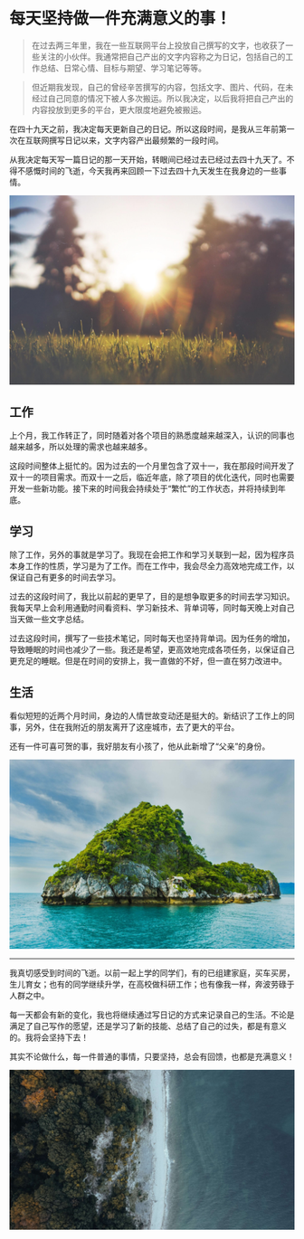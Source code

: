 # 每天坚持做一件充满意义的事！

> 在过去两三年里，我在一些互联网平台上投放自己撰写的文字，也收获了一些关注的小伙伴。我通常把自己产出的文字内容称之为日记，包括自己的工作总结、日常心情、目标与期望、学习笔记等等。


> 但近期我发现，自己的曾经辛苦撰写的内容，包括文字、图片、代码，在未经过自己同意的情况下被人多次搬运。所以我决定，以后我将把自己产出的内容投放到更多的平台，更大限度地避免被搬运。


在四十九天之前，我决定每天更新自己的日记。所以这段时间，是我从三年前第一次在互联网撰写日记以来，文字内容产出最频繁的一段时间。

从我决定每天写一篇日记的那一天开始，转眼间已经过去已经过去四十九天了。不得不感慨时间的飞逝，今天我再来回顾一下过去四十九天发生在我身边的一些事情。


![211212-01.jpg](../img/211212-01.jpg)

## 工作

上个月，我工作转正了，同时随着对各个项目的熟悉度越来越深入，认识的同事也越来越多，所以处理的需求也越来越多。

这段时间整体上挺忙的。因为过去的一个月里包含了双十一，我在那段时间开发了双十一的项目需求。而双十一之后，临近年底，除了项目的优化迭代，同时也需要开发一些新功能。接下来的时间我会持续处于“繁忙”的工作状态，并将持续到年底。

## 学习

除了工作，另外的事就是学习了。我现在会把工作和学习关联到一起，因为程序员本身工作的性质，学习是为了工作。而在工作中，我会尽全力高效地完成工作，以保证自己有更多的时间去学习。

过去的这段时间了，我比以前起的更早了，目的是想争取更多的时间去学习知识。我每天早上会利用通勤时间看资料、学习新技术、背单词等，同时每天晚上对自己当天做一些文字总结。


过去这段时间，撰写了一些技术笔记，同时每天也坚持背单词。因为任务的增加，导致睡眠的时间也减少了一些。我还是希望，更高效地完成各项任务，以保证自己更充足的睡眠。但是在时间的安排上，我一直做的不好，但一直在努力改进中。


## 生活

看似短短的近两个月时间，身边的人情世故变动还是挺大的。新结识了工作上的同事，另外，住在我附近的朋友离开了这座城市，去了更大的平台。

还有一件可喜可贺的事，我好朋友有小孩了，他从此新增了“父亲”的身份。


![211212-02.jpg](../img/211212-02.jpg)


---

我真切感受到时间的飞逝。以前一起上学的同学们，有的已组建家庭，买车买房，生儿育女；也有的同学继续升学，在高校做科研工作；也有像我一样，奔波劳碌于人群之中。

每一天都会有新的变化，我也将继续通过写日记的方式来记录自己的生活。不论是满足了自己写作的愿望，还是学习了新的技能、总结了自己的过失，都是有意义的。我将会坚持下去！


其实不论做什么，每一件普通的事情，只要坚持，总会有回馈，也都是充满意义！



![211212-03.jpg](../img/211212-03.jpg)



